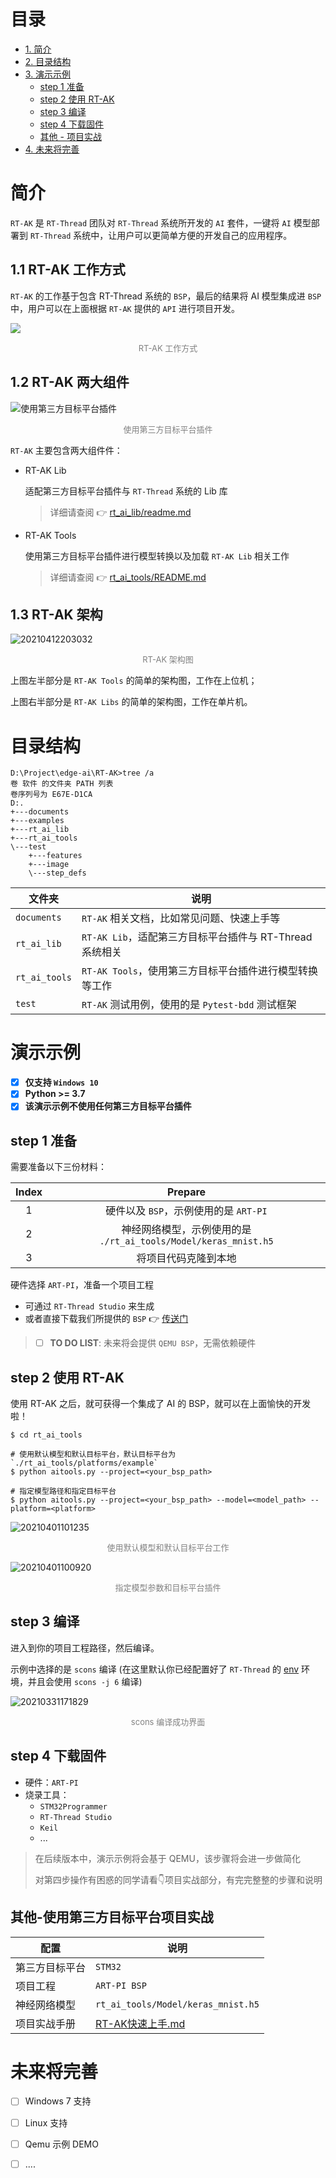 # 目录

- [1. 简介](#简介)
- [2. 目录结构](#目录结构)
- [3. 演示示例](#演示示例)
  - [step 1 准备](#step-1-准备)
  - [step 2 使用 RT-AK](#step-2-使用-RT-AK)
  - [step 3 编译](#step-3-编译)
  - [step 4 下载固件](#step-4-下载固件)
  - [其他 - 项目实战](#其他-使用第三方目标平台项目实战)
- [4. 未来将完善](#未来将完善)

# 简介

`RT-AK` 是 `RT-Thread` 团队对 `RT-Thread` 系统所开发的 `AI` 套件，一键将 `AI` 模型部署到 `RT-Thread` 系统中，让用户可以更简单方便的开发自己的应用程序。

## 1.1 RT-AK 工作方式

`RT-AK` 的工作基于包含 RT-Thread 系统的 `BSP`，最后的结果将 AI 模型集成进 `BSP` 中，用户可以在上面根据 `RT-AK`  提供的 `API` 进行项目开发。

![](.\documents\imgs\20210412202832.png)

<center><font size=2 color="gray">RT-AK 工作方式</font></center>

## 1.2 RT-AK 两大组件

![使用第三方目标平台插件](.\documents\imgs\20210331173329.png)

<center><font size=2 color="gray">使用第三方目标平台插件</font></center>

`RT-AK` 主要包含两大组件件：

- RT-AK Lib

  适配第三方目标平台插件与 `RT-Thread` 系统的 Lib 库

  > 详细请查阅 👉 [rt_ai_lib/readme.md](./rt_ai_lib/readme.md)

- RT-AK Tools

  使用第三方目标平台插件进行模型转换以及加载 `RT-AK Lib` 相关工作

  > 详细请查阅 👉 [rt_ai_tools/README.md](./rt_ai_tools/README.md)

## 1.3 RT-AK 架构

![20210412203032](.\documents\imgs\20210412203032.png)

<center><font size=2 color="gray">RT-AK 架构图</font></center>

上图左半部分是 `RT-AK Tools` 的简单的架构图，工作在上位机；

上图右半部分是 `RT-AK Libs` 的简单的架构图，工作在单片机。

# 目录结构

```shell
D:\Project\edge-ai\RT-AK>tree /a
卷 软件 的文件夹 PATH 列表
卷序列号为 E67E-D1CA
D:.
+---documents
+---examples
+---rt_ai_lib
+---rt_ai_tools
\---test
    +---features
    +---image
    \---step_defs
```

| 文件夹        | 说明                                                     |
| ------------- | -------------------------------------------------------- |
| `documents`   | `RT-AK` 相关文档，比如常见问题、快速上手等               |
| `rt_ai_lib`   | `RT-AK Lib`，适配第三方目标平台插件与 RT-Thread 系统相关 |
| `rt_ai_tools` | `RT-AK Tools`，使用第三方目标平台插件进行模型转换等工作  |
| `test`        | `RT-AK` 测试用例，使用的是 `Pytest-bdd` 测试框架         |

# 演示示例

- [x] **仅支持 `Windows 10`**
- [x] **Python >= 3.7**
- [x] **该演示示例不使用任何第三方目标平台插件**

## step 1 准备

需要准备以下三份材料：

| Index |                           Prepare                            |
| :---: | :----------------------------------------------------------: |
|   1   |            硬件以及 `BSP`，示例使用的是 `ART-PI`             |
|   2   | 神经网络模型，示例使用的是 `./rt_ai_tools/Model/keras_mnist.h5` |
|   3   |                     将项目代码克隆到本地                     |

硬件选择 `ART-PI`，准备一个项目工程

- 可通过 `RT-Thread Studio` 来生成
- 或者直接下载我们所提供的 `BSP` 👉 [传送门](http://117.143.63.254:9012/www/RT-AK/sdk-bsp-artpi.zip)

> - [ ] **TO DO LIST**: 未来将会提供 `QEMU BSP`，无需依赖硬件

## step 2 使用 RT-AK

使用 RT-AK 之后，就可获得一个集成了 AI 的 BSP，就可以在上面愉快的开发啦！

```shell
$ cd rt_ai_tools

# 使用默认模型和默认目标平台，默认目标平台为 `./rt_ai_tools/platforms/example`
$ python aitools.py --project=<your_bsp_path>

# 指定模型路径和指定目标平台
$ python aitools.py --project=<your_bsp_path> --model=<model_path> --platform=<platform>
```

![20210401101235](.\documents\imgs\20210401101235.png)

<center><font size=2 color="gray">使用默认模型和默认目标平台工作</font></center>

![20210401100920](.\documents\imgs\20210401100920.png)

<center><font size=2 color="gray">指定模型参数和目标平台插件</font></center>

## step 3 编译

进入到你的项目工程路径，然后编译。

示例中选择的是 `scons` 编译 (在这里默认你已经配置好了 `RT-Thread` 的 [env](https://www.rt-thread.org/document/site/#) 环境，并且会使用 `scons -j 6` 编译)

![20210331171829](.\documents\imgs\20210331171829.png)

<center><font size=2 color="gray">scons 编译成功界面</font></center>

## step 4 下载固件

- 硬件：`ART-PI`
- 烧录工具：
  - `STM32Programmer`
  - `RT-Thread Studio`
  - `Keil`
  - ...

> 在后续版本中，演示示例将会基于 QEMU，该步骤将会进一步做简化
>
> 对第四步操作有困惑的同学请看👇项目实战部分，有完完整整的步骤和说明

## 其他-使用第三方目标平台项目实战

| 配置           | 说明                                           |
| -------------- | ---------------------------------------------- |
| 第三方目标平台 | `STM32`                                        |
| 项目工程       | `ART-PI BSP`                                   |
| 神经网络模型   | `rt_ai_tools/Model/keras_mnist.h5`             |
| 项目实战手册   | [RT-AK快速上手.md](documents/RT-AK快速上手.md) |

# 未来将完善

- [ ] Windows 7 支持
- [ ] Linux 支持
- [ ] Qemu 示例 DEMO
- [ ] ....

